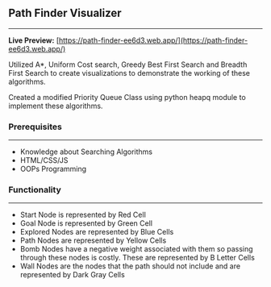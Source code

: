 ## **Path Finder Visualizer**

---

**Live Preview:** [https://path-finder-ee6d3.web.app/](https://path-finder-ee6d3.web.app/)

Utilized A\*, Uniform Cost search, Greedy Best First Search and Breadth First Search to create visualizations to demonstrate the working of these algorithms.

Created a modified Priority Queue Class using python heapq module to implement these algorithms.

### **Prerequisites**

---

- Knowledge about Searching Algorithms
- HTML/CSS/JS
- OOPs Programming

### **Functionality**

---

- Start Node is represented by Red Cell
- Goal Node is represented by Green Cell
- Explored Nodes are represented by Blue Cells
- Path Nodes are represented by Yellow Cells
- Bomb Nodes have a negative weight associated with them so passing through these nodes is costly. These are represented by B Letter Cells
- Wall Nodes are the nodes that the path should not include and are represented by Dark Gray Cells
